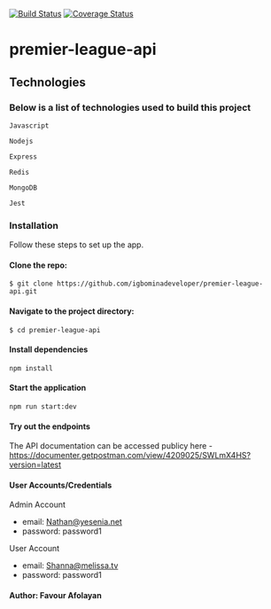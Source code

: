 [![Build Status](https://travis-ci.org/igbominadeveloper/premier-league-api.svg?branch=develop)](https://travis-ci.org/igbominadeveloper/premier-league-api) 
[![Coverage Status](https://coveralls.io/repos/github/igbominadeveloper/premier-league-api/badge.svg?branch=develop)](https://coveralls.io/github/igbominadeveloper/premier-league-api?branch=develop)
# premier-league-api

## Technologies

### Below is a list of technologies used to build this project

`Javascript`

`Nodejs`

`Express`

`Redis`

`MongoDB`

`Jest`

### Installation

Follow these steps to set up the app.

#### Clone the repo:

`$ git clone https://github.com/igbominadeveloper/premier-league-api.git`

#### Navigate to the project directory:

`$ cd premier-league-api`

#### Install dependencies

`npm install`

#### Start the application

`npm run start:dev`

#### Try out the endpoints

The API documentation can be accessed publicy here - https://documenter.getpostman.com/view/4209025/SWLmX4HS?version=latest

#### User Accounts/Credentials

Admin Account

- email: Nathan@yesenia.net
- password: password1

User Account

- email: Shanna@melissa.tv
- password: password1

#### Author: Favour Afolayan
